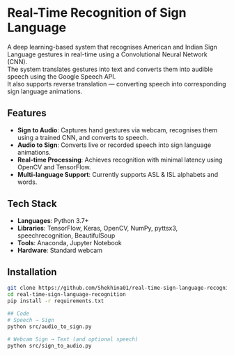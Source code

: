 # Real-Time Recognition of Sign Language

A deep learning-based system that recognises American and Indian Sign Language gestures in real-time using a Convolutional Neural Network (CNN).  
The system translates gestures into text and converts them into audible speech using the Google Speech API.  
It also supports reverse translation — converting speech into corresponding sign language animations.

## Features
- **Sign to Audio**: Captures hand gestures via webcam, recognises them using a trained CNN, and converts to speech.
- **Audio to Sign**: Converts live or recorded speech into sign language animations.
- **Real-time Processing**: Achieves recognition with minimal latency using OpenCV and TensorFlow.
- **Multi-language Support**: Currently supports ASL & ISL alphabets and words.

## Tech Stack
- **Languages**: Python 3.7+
- **Libraries**: TensorFlow, Keras, OpenCV, NumPy, pyttsx3, speechrecognition, BeautifulSoup
- **Tools**: Anaconda, Jupyter Notebook
- **Hardware**: Standard webcam

## Installation
```bash
git clone https://github.com/Shekhina01/real-time-sign-language-recognition.git
cd real-time-sign-language-recognition
pip install -r requirements.txt

## Code
# Speech → Sign
python src/audio_to_sign.py

# Webcam Sign → Text (and optional speech)
python src/sign_to_audio.py
